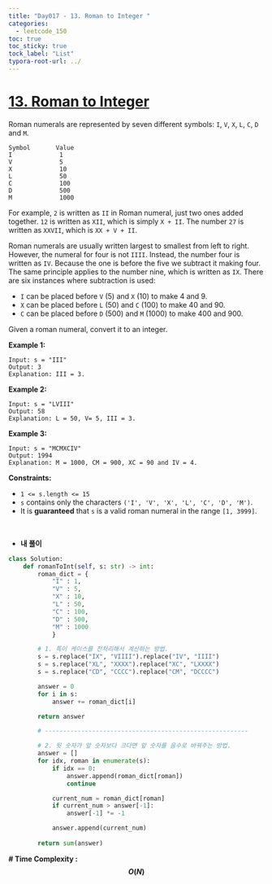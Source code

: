 ```yaml
---
title: "Day017 - 13. Roman to Integer "
categories:
  - leetcode_150
toc: true
toc_sticky: true
tock_label: "List"
typora-root-url: ../
---
```



# [13. Roman to Integer](https://leetcode.com/problems/roman-to-integer/)

Roman numerals are represented by seven different symbols: `I`, `V`, `X`, `L`, `C`, `D` and `M`.

```
Symbol       Value
I             1
V             5
X             10
L             50
C             100
D             500
M             1000
```

For example, `2` is written as `II` in Roman numeral, just two ones added together. `12` is written as `XII`, which is simply `X + II`. The number `27` is written as `XXVII`, which is `XX + V + II`.

Roman numerals are usually written largest to smallest from left to right. However, the numeral for four is not `IIII`. Instead, the number four is written as `IV`. Because the one is before the five we subtract it making four. The same principle applies to the number nine, which is written as `IX`. There are six instances where subtraction is used:

- `I` can be placed before `V` (5) and `X` (10) to make 4 and 9. 
- `X` can be placed before `L` (50) and `C` (100) to make 40 and 90. 
- `C` can be placed before `D` (500) and `M` (1000) to make 400 and 900.

Given a roman numeral, convert it to an integer.

 

**Example 1:**

```
Input: s = "III"
Output: 3
Explanation: III = 3.
```

**Example 2:**

```
Input: s = "LVIII"
Output: 58
Explanation: L = 50, V= 5, III = 3.
```

**Example 3:**

```
Input: s = "MCMXCIV"
Output: 1994
Explanation: M = 1000, CM = 900, XC = 90 and IV = 4.
```

 

**Constraints:**

- `1 <= s.length <= 15`
- `s` contains only the characters `('I', 'V', 'X', 'L', 'C', 'D', 'M')`.
- It is **guaranteed** that `s` is a valid roman numeral in the range `[1, 3999]`.

<br>

- **내 풀이**

```python
class Solution:
    def romanToInt(self, s: str) -> int:
        roman_dict = {
            "I" : 1, 
            "V" : 5, 
            "X" : 10, 
            "L" : 50, 
            "C" : 100, 
            "D" : 500, 
            "M" : 1000
            }

        # 1. 특이 케이스를 전처리해서 계산하는 방법.
        s = s.replace("IX", "VIIII").replace("IV", "IIII")
        s = s.replace("XL", "XXXX").replace("XC", "LXXXX")
        s = s.replace("CD", "CCCC").replace("CM", "DCCCC")

        answer = 0
        for i in s:
            answer += roman_dict[i]

        return answer

        # --------------------------------------------------------

        # 2. 뒷 숫자가 앞 숫자보다 크다면 앞 숫자를 음수로 바꿔주는 방법.
        answer = []
        for idx, roman in enumerate(s):
            if idx == 0: 
                answer.append(roman_dict[roman])
                continue

            current_num = roman_dict[roman]
            if current_num > answer[-1]:
                answer[-1] *= -1

            answer.append(current_num)
            
        return sum(answer)
```





**\# Time Complexity  : $$O(N)$$** 

<br>

